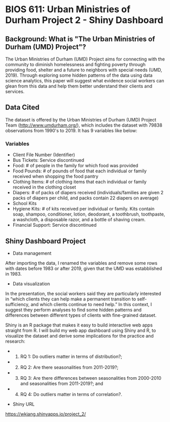 # BIOS 611: Urban Ministries of Durham Project 2 - Shiny Dashboard

## Background: What is "The Urban Ministries of Durham (UMD) Project"?
The Urban Ministries of Durham (UMD) Project aims for connecting with the community to diminish homelessness and fighting poverty through providing food, shelter and a future to neighbors with special needs (UMD, 2019). Through exploring some hidden patterns of the data using data science analytics, this paper will suggest what evidence social workers can glean from this data and help them better understand their clients and services.

## Data Cited
The dataset is offered by the Urban Ministries of Durham (UMD) Project Team (http://www.umdurham.org/), which includes the dataset with 79838 observations from 1990's to 2019. It has 9 variables like below: 

### Variables
* Client File Number (Identifier)
* Bus Tickets: Service discontinued
* Food: # of people in the family for which food was provided
* Food Pounds: # of pounds of food that each individual or family received when shopping the food pantry
* Clothing Items: # of clothing items that each individual or family received in the clothing closet
* Diapers: # of packs of diapers received (individuals/families are given 2 packs of diapers per child, and packs contain 22 diapers on average)
* School Kits
* Hygiene Kits: # of kits received per individual or family. Kits contain soap, shampoo, conditioner, lotion, deodorant, a toothbrush, toothpaste, a washcloth, a disposable razor, and a bottle of shaving cream.
* Financial Support: Service discontinued

## Shiny Dashboard Project

* Data management

After importing the data, I renamed the variables and remove some rows with dates before 1983 or after 2019, given that the UMD was estabblished in 1983.

* Data visualization

In the presentation, the social workers said they are particularly interested in “which clients they can help make a permanent transition to self-sufficiency, and which clients continue to need help.” In this context, I suggest they perform analyses to find some hidden patterns and differences between different types of clients with fine-grained dataset.

Shiny is an R package that makes it easy to build interactive web apps straight from R. I will build my web app dashboard using Shiny and R, to visualize the dataset and derive some implications for the practice and research: 

* 1) RQ 1: Do outliers matter in terms of distribution?; 
* 2) RQ 2: Are there seasonalities from 2011-2019?; 
* 3) RQ 3: Are there differences between seasonalities from 2000-2010 and seasonalities from 2011-2019?; and 
* 4) RQ 4: Do outliers matter in terms of correlation?.

* Shiny URL

https://wkjang.shinyapps.io/project_2/

